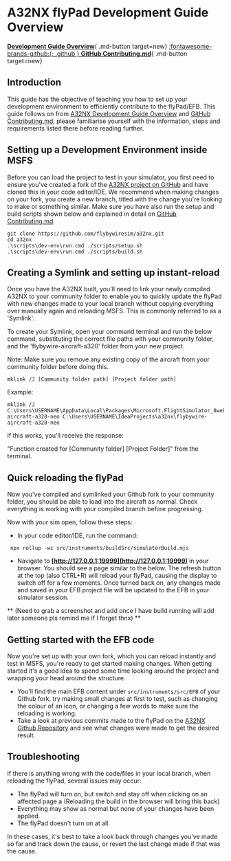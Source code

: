 # A32NX flyPad Development Guide Overview

[**Development Guide Overview**](https://docs.flybywiresim.com/dev-corner/development-guide){ .md-button target=new}
[:fontawesome-brands-github:{: .github } **GitHub Contributing.md**](https://github.com/flybywiresim/a32nx/blob/master/.github/Contributing.md){ .md-button target=new}


## Introduction

This guide has the objective of teaching you how to set up your development environment to efficiently contribute to the flyPad/EFB. This guide follows on from [A32NX Development Guide Overview](https://docs.flybywiresim.com/dev-corner/development-guide/) and 
[GitHub Contributing.md](https://github.com/flybywiresim/a32nx/blob/master/.github/Contributing.md), please familiarise yourself with the information, steps and requirements listed there before reading further.

## Setting up a Development Environment inside MSFS

Before you can load the project to test in your simulator, you first need to ensure you've created a fork of the [A32NX project on GitHub](https://github.com/flybywiresim/a32nx) and have cloned this in your code editor/IDE.
We recommend when making changes on your fork, you create a new branch, titled with the change you're looking to make or something similar.
Make sure you have also run the setup and build scripts shown below and explained in detail on [GitHub Contributing.md](https://github.com/flybywiresim/a32nx/blob/master/.github/Contributing.md).


```
git clone https://github.com/flybywiresim/a32nx.git
cd a32nx
.\scripts\dev-env\run.cmd ./scripts/setup.sh
.\scripts\dev-env\run.cmd ./scripts/build.sh
```

## Creating a Symlink and setting up instant-reload

Once you have the A32NX built, you'll need to link your newly compiled A32NX to your community folder to enable you to quickly update the flyPad with new changes made to your local branch without copying everything over manually again and reloading MSFS.
This is commonly referred to as a 'Symlink'.

To create your Symlink, open your command terminal and run the below command, substituting the correct file paths with your community folder, and the 'flybywire-aircraft-a320' folder from your new project.

Note: Make sure you remove any existing copy of the aircraft from your community folder before doing this.

```
mklink /J [Community folder path] [Project folder path]
```
Example:
```
mklink /J C:\Users\USERNAME\AppData\Local\Packages\Microsoft.FlightSimulator_8wekyb3d8bbwe\Community\flybywire-aircraft-a320-neo C:\Users\USERNAME\IdeaProjects\a32nx\flybywire-aircraft-a320-neo

```

If this works, you'll receive the response:

"Function created for [Community folder] [Project Folder]" from the terminal.

## Quick reloading the flyPad

Now you've compiled and symlinked your Github fork to your community folder, you should be able to load into the aircraft as normal. Check everything is working with your compiled branch before progressing.

Now with your sim open, follow these steps:

- In your code editor/IDE, run the command:

```  npx rollup -wc src/instruments/buildSrc/simulatorBuild.mjs ```

- Navigate to **[http://127.0.0.1:19999](http://127.0.0.1:19999)** in your browser. You should see a page similar to the below. The refresh button at the top (also CTRL+R) will reload your flyPad, causing the display to switch off for a few moments.
Once turned back on, any changes made and saved in your EFB project file will be updated to the EFB in your simulator session.

** (Need to grab a screenshot and add once I have build running will add later someone pls remind me if I forget thnx) **

## Getting started with the EFB code

Now you're set up with your own fork, which you can reload instantly and test in MSFS, you're ready to get started making changes. When getting started it's a good idea to spend some time looking around the project and wrapping your head around the structure.

- You'll find the main EFB content under ``` src/instruments/src/EFB ``` of your Github fork, try making small changes at first to test, such as changing the colour of an icon, or changing a few words to make sure the reloading is working. 
- Take a look at previous commits made to the flyPad on the [A32NX Github Repository](https://github.com/flybywiresim/a32nx/commits/master) and see what changes were made to get the desired result.

## Troubleshooting 

If there is anything wrong with the code/files in your local branch, when reloading the flyPad, several issues may occur:

- The flyPad will turn on, but switch and stay off when clicking on an affected page a (Reloading the build in the browser will bring this back)
- Everything may show as normal but none of your changes have been applied. 
- The flyPad doesn't turn on at all.

In these cases, it's best to take a look back through changes you've made so far and track down the cause, or revert the last change made if that was the cause. 